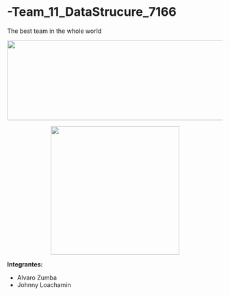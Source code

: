 # -Team_11_DataStrucure_7166
The best team in the whole world

<p align="center">
  <img width="595" height="186" src="https://www.espe-innovativa.edu.ec/ambiente/wp-content/uploads/logo_espe.png">
</p>

<p align="center">
  <img width="300" height="300" src="https://media.giphy.com/media/jmYJF3hGctoOI/giphy.gif">
</p>

**Integrantes:**
- Alvaro Zumba
- Johnny Loachamin

